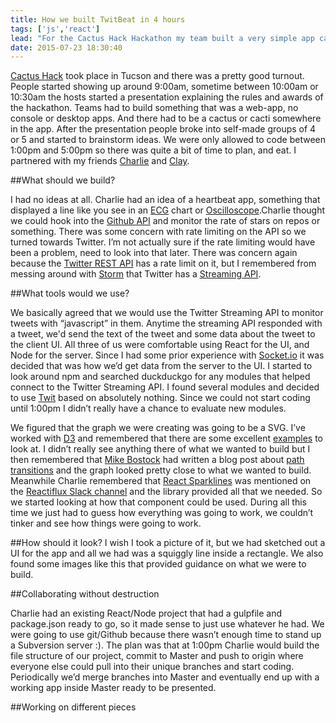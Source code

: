 ```yaml
---
title: How we built TwitBeat in 4 hours
tags: ['js','react']
lead: "For the Cactus Hack Hackathon my team built a very simple app called TwitBeat. I want to explain to you how we went about building the app and what I learned from the process."
date: 2015-07-23 18:30:40
---
```


[Cactus Hack](http://cactushack.com/) took place in Tucson and there was a pretty good turnout. People started showing up around 9:00am, sometime between 10:00am or 10:30am the hosts started a presentation explaining the rules and awards of the hackathon. Teams had to build something that was a web-app, no console or desktop apps. And there had to be a cactus or cacti somewhere in the app. After the presentation people broke into self-made groups of 4 or 5 and started to brainstorm ideas. We were only allowed to code between 1:00pm and 5:00pm so there was quite a bit of time to plan, and eat. I partnered with my friends [Charlie](https://github.com/bringking) and [Clay](https://github.com/theshortcut).

##What should we  build?

I had no ideas at all. Charlie had an idea of a heartbeat app, something that displayed a line like you see in an [ECG](https://en.wikipedia.org/wiki/Electrocardiography) chart or [Oscilloscope](https://en.wikipedia.org/wiki/Oscilloscope).Charlie thought we could hook into the [Github API](https://developer.github.com/v3/) and monitor the rate of stars on repos or something. There was some concern with rate limiting on the API so we turned towards Twitter. I’m not actually sure if the rate limiting would have been a problem, need to look into that later. There was concern again because the [Twitter REST API](https://dev.twitter.com/rest/public) has a rate limit on it, but I remembered from messing around with [Storm](http://storm.apache.org/) that Twitter has a [Streaming API](https://dev.twitter.com/streaming/overview).


##What tools would we use?

We basically agreed that we would use the Twitter Streaming API to monitor tweets with “javascript” in them. Anytime the streaming API responded with a tweet, we'd send the text of the tweet and some data about the tweet to the client UI. All three of us were comfortable using React for the UI, and Node for the server. Since I had some prior experience with [Socket.io](http://socket.io/) it was decided that was how we’d get data from the server to the UI. I started to look around npm and searched duckduckgo for any modules that helped connect to the Twitter Streaming API. I found several modules and decided to use [Twit](https://www.npmjs.com/package/twit) based on absolutely nothing. Since we could not start coding until 1:00pm I didn’t really have a chance to evaluate new modules.

We figured that the graph we were creating was going to be a SVG. I’ve worked with [D3](http://d3js.org/) and remembered that there are some excellent [examples](https://github.com/mbostock/d3/wiki/Gallery) to look at. I didn’t really see anything there of what we wanted to build but I then remembered that [Mike Bostock](http://bost.ocks.org/mike/) had written a blog post about [path transitions](http://bost.ocks.org/mike/path/) and the graph looked pretty close to what we wanted to build. Meanwhile Charlie remembered that [React Sparklines](http://borisyankov.github.io/react-sparklines/) was mentioned on the [Reactiflux Slack channel](http://www.reactiflux.com/) and the library provided all that we needed. So we started looking at how that component could be used. During all this time we just had to guess how everything was going to work, we couldn’t tinker and see how things were going to work. 

##How should it look?
I wish I took a picture of it, but we had sketched out a UI for the app and all we had was a squiggly line inside a rectangle. We also found some images like this that provided guidance on what we were to build. 

##Collaborating without destruction

Charlie had an existing React/Node project that had a gulpfile and package.json ready to go, so it made sense to just use whatever he had. We were going to use git/Github because there wasn’t enough time to stand up a Subversion server :). The plan was that at 1:00pm Charlie would build the file structure of our project, commit to Master and push to origin where everyone else could pull into their unique branches and start coding. Periodically we’d merge branches into Master and eventually end up with a working app inside Master ready to be presented.

##Working on different pieces 
